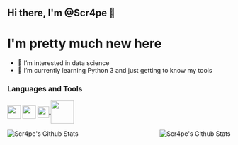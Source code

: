 ## Hi there, I'm @Scr4pe 👋

# I'm pretty much new here
- 👀 I’m interested in data science
- 🌱 I’m currently learning Python 3 and just getting to know my tools

### Languages and Tools



<a href = "https://www.python.org/downloads/"> <img src="https://www.python.org/static/opengraph-icon-200x200.png" align="center" width="30px"><a/>
<a><img src="https://upload.wikimedia.org/wikipedia/commons/thumb/4/48/Markdown-mark.svg/208px-Markdown-mark.svg.png" align="center" width="30px"> <a/>
<a href = "https://code.visualstudio.com/"> <img src="https://upload.wikimedia.org/wikipedia/commons/1/1c/Visual_Studio_Code_1.35_icon.png" align="center" width="26px"> <a/>
<a href = "https://docs.anaconda.com/anaconda/install/"> <img src="https://upload.wikimedia.org/wikipedia/en/c/cd/Anaconda_Logo.png" align="center" width="52px"> <a/>

<img align="left" alt="Scr4pe's Github Stats" src="https://github-readme-stats.vercel.app/api?username=Scr4pe&show_icons=true&hide_border=true&theme=merko" />
<img align="right" alt="Scr4pe's Github Stats" src="https://github-readme-stats.vercel.app/api/top-langs/?username=Scr4pe&layout=compact&theme=merko&hide_border=true" />

<!---
Scr4pe/Scr4pe is a ✨ special ✨ repository because its `README.md` (this file) appears on your GitHub profile.
You can click the Preview link to take a look at your changes.
--->
